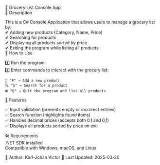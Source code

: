 🛒 Grocery List Console App  
📌 Description  

This is a C# Console Application that allows users to manage a grocery list by:  
✔ Adding new products (Category, Name, Price)  
✔ Searching for products  
✔ Displaying all products sorted by price  
✔ Exiting the program while listing all products  
🚀 How to Use  

1️⃣ Run the program  
2️⃣ Enter commands to interact with the grocery list:  

    📌 "P" → Add a new product  
    🔍 "S" → Search for a product  
    ❌ "Q" → Quit the program and list all products  

📝 Features  

✅ Input validation (prevents empty or incorrect entries)  
✅ Search function (highlights found items)  
✅ Handles decimal prices (accepts both 0.1 and 0,1)  
✅ Displays all products sorted by price on exit  

🛠 Requirements  
    .NET SDK installed  
    Compatible with Windows, macOS, and Linux  

🎯 Author: Karl-Johan Victor
📅 Last Updated: 2025-03-20
